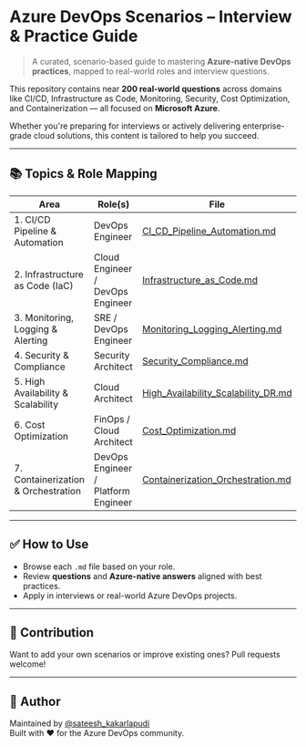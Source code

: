 # Azure DevOps Scenarios – Interview & Practice Guide

> A curated, scenario-based guide to mastering **Azure-native DevOps practices**, mapped to real-world roles and interview questions.

This repository contains near  **200 real-world questions** across domains like CI/CD, Infrastructure as Code, Monitoring, Security, Cost Optimization, and Containerization — all focused on **Microsoft Azure**.

Whether you're preparing for interviews or actively delivering enterprise-grade cloud solutions, this content is tailored to help you succeed.

---

## 📚 Topics & Role Mapping

| Area                              | Role(s)                                    | File |
|-----------------------------------|--------------------------------------------|------|
| 1. CI/CD Pipeline & Automation       | DevOps Engineer                            | [CI_CD_Pipeline_Automation.md](./CI_CD_Pipeline_Automation.md) |
| 2. Infrastructure as Code (IaC)      | Cloud Engineer / DevOps Engineer           | [Infrastructure_as_Code.md](./Infrastructure_as_Code.md) |
| 3. Monitoring, Logging & Alerting    | SRE / DevOps Engineer                      | [Monitoring_Logging_Alerting.md](./Monitoring_Logging_Alerting.md) |
| 4. Security & Compliance             | Security Architect                         | [Security_Compliance.md](./Security_Compliance.md) |
| 5. High Availability & Scalability   | Cloud Architect                            | [High_Availability_Scalability_DR.md](./High_Availability_Scalability_DR.md) |
| 6. Cost Optimization                 | FinOps / Cloud Architect                   | [Cost_Optimization.md](./Cost_Optimization.md) |
| 7. Containerization & Orchestration | DevOps Engineer / Platform Engineer        | [Containerization_Orchestration.md](./Containerization_Orchestration.md) |

---

## ✅ How to Use

- Browse each `.md` file based on your role.
- Review **questions** and **Azure-native answers** aligned with best practices.
- Apply in interviews or real-world Azure DevOps projects.

---

## 📣 Contribution

Want to add your own scenarios or improve existing ones? Pull requests welcome!

---

## 🔗 Author

Maintained by [@sateesh_kakarlapudi](https://www.linkedin.com/in/sateesh-kakarlapudi/)  
Built with ❤️ for the Azure DevOps community.
